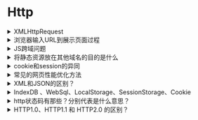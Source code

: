 # Http

<details>
<summary>XMLHttpRequest</summary>

#### 参考

- [你真的会使用XMLHttpRequest吗](https://segmentfault.com/a/1190000004322487)

</details>

<details>
<summary>浏览器输入URL到展示页面过程</summary>

- 一. 网络通信
  1. 在浏览器中输入URL

    ```
    用户输入URL,例如https://www.baidu.com. 其中https为协议, www.baidu.com为网络地址
    ```

  2. 应用层DNS解析域名

  ```
  客户端先检查本地是否有对应的IP地址,若找到侧返回对应的IP地址.若没有找到则请求上级DNS服务器,直到找到根节点
  ```

  3. 客户端发送https请求

  ```
  HTTP请求包括请求报头和请求主体两个部分,其中请求报头包含了重要的信息,包括请求的方法(GET/ POST), 目标URL, 遵循的协议(http/https/ftp...),返回的信息是否需要缓存,以及客户端是否发送cookie等
  ```

  4. 打开一个socket与目标IP地址, 端口建立TCP连接

  ```
  位于传输层的TCP协议为传输报文提供可靠的字节流服务.它为了方便传输,将大块的数据分割成以报文段为单位的数据进行管理,并为他们编号,方便服务器接受的时候能准确的还原报文信息. TCP协议通过"三次握手"等方法保证传输的可靠性.  

   "三次握手"的过程,发送端先发送一个带SYN标志的数据包给接收端,在一定的延迟时间内等待接受的回复. 接收端收到数据包后,传回一个带SYN/ACK标志的数据包以示传达确认信息. 接收方收到后再发送一个带ACK标志的数据包给接收方以示握手成功. 在这个过程中,如果发送端在规定延迟时间内没有收到回复则默认接受方没有收到请求,而再次发送,知道收到回复为止.
  ```

  5. 网络层IP协议查询MAC地址

  ```
  IP协议的作用就是把TCP分割好的各种数据包传送给接收方.而要保证确实能传到接收方还需要接收方的MAC地址,也就是物理地址. IP地址和MAC地址是一一对应的关系,一个网络设备的IP地址可以更换,但是MAC地址一般是固定不变的. ARP协议可以将IP地址解析成对应的MAC地址. 当通讯的双方不在同一个局域网时,需要多次中转才能到达最终的目标,在中转的过程中需要通过下一个中转站的MAC地址来搜索下一个中转目标.
  ```

  6. 数据到达数据链层(tcp建立连接后,发送http请求)

  ```
  再找到对方的MAC地址后,就将数据发送到数据链层传输. 这时,客户端发送请求的阶段结束.
  ```

  7. 服务器接受数据

  ```
  接收端的服务器在链路层接收到数据包,在层层向上直到应用层. 这过程中包括在运输层通过TCP协议将分段的数据包重新组成原来的HTTP请求报文.
  ```

  8. 服务器响应请求

  ```
  服务器接收到客户端发送的请求,查找客户端请求的资源,并返回响应报文,响应报文中包括一个重要的信息----状态码.状态码有三位数字组成,其中比较常见的200 ok表示请求成功. 301表示永久重定向,即请求的资源已经永久的转移到新的位置. 再返回301状态码的同时,响应报文也会附带重定向的URL,客户端接收到后将http请求的URL做相应的改变再重新发送. 404 not found 表示客户端请求的资源找不到.
  ```

  9. 服务器返回相应的文件

  ```
  对服务器响应进行解码,根据资源类型决定如何处理, 页面渲染.
  ```

- 二. 页面渲染

  ```
  现在浏览器渲染页面的过程是这样的:解析HTML以构建DOM树->构建渲染树->布局渲染树->绘制渲染树

    DOM树是由HTML文件中的标签排列组成,渲染树是在DOM树中加入CSS或HTML中的style样式而形成的.渲染树只包含需要显示在页面中的DOM元素,像<head>元素或display属性值为none的元素都不在渲染树中.

    在浏览器还没有接收到完整的HTML文件时,它就开始渲染页面了,在遇到外部链入的脚本标签或样式标签或图片,会再次发送http请求重复上述的步骤. 在收到CSS文件后会对已经渲染的页面重新渲染,加入他们应有的样式,图片文件加载完成立刻显示在相应的位置. 在这一过程可能会触发页面的重绘或者重排.
  ```

#### 参考

- [浏览器输入URL到展示页面过程](https://www.jianshu.com/p/0a2c35e8e2b7)
- [页面从输入URL到展现发生了什么](https://huruji.github.io/FE-Interview/#/docs/NetWork?id=_1%E9%A1%B5%E9%9D%A2%E4%BB%8E%E8%BE%93%E5%85%A5url%E5%88%B0%E5%B1%95%E7%8E%B0%E5%8F%91%E7%94%9F%E4%BA%86%E4%BB%80%E4%B9%88)
- [从浏览器地址栏输入url到显示页面的步骤(以HTTP为例)](https://github.com/HerbertKarajan/Fe-Interview-questions/tree/master/23-FE-interview-master#%E4%BB%8E%E6%B5%8F%E8%A7%88%E5%99%A8%E5%9C%B0%E5%9D%80%E6%A0%8F%E8%BE%93%E5%85%A5url%E5%88%B0%E6%98%BE%E7%A4%BA%E9%A1%B5%E9%9D%A2%E7%9A%84%E6%AD%A5%E9%AA%A4%E4%BB%A5http%E4%B8%BA%E4%BE%8B)

</details>

<details>
<summary>JS跨域问题</summary>

> 跨域问题是由于javascript语言安全限制中的同源策略造成的.同源策略是指一段脚本只能读取来自同一来源的窗口和文档的属性,这里的同一来源指的是主机名、协议和端口号的组合.

#### 解决方式

- 跨域资源共享（CORS）
- jsonp
- iframe
- postMessage

#### 参考

- [JS 跨域问题常见的五种解决方式](https://www.cnblogs.com/imwtr/p/4764123.html)

</details>

<details>
<summary>将静态资源放在其他域名的目的是什么</summary>

> 在请求这些静态资源的时候不会发送cookie，节省了流量，需要注意的是cookie是会发送给子域名的（二级域名），所以这些静态资源是不会放在子域名下的， 而是单独放在一个单独的主域名下。同时还有一个原因就是浏览器对于一个域名会有请求数的限制，这种方法可以方便做CDN

- CDN缓存更方便 
- 突破浏览器并发限制 
- 节约cookie带宽 
- 节约主域名的连接数，优化页面响应速度 
- 防止不必要的安全问题

#### 参考

- [将静态资源放在其他域名的目的是什么](https://huruji.github.io/FE-Interview/#/docs/JavaScript?id=_41%E5%B0%86%E9%9D%99%E6%80%81%E8%B5%84%E6%BA%90%E6%94%BE%E5%9C%A8%E5%85%B6%E4%BB%96%E5%9F%9F%E5%90%8D%E7%9A%84%E7%9B%AE%E7%9A%84%E6%98%AF%E4%BB%80%E4%B9%88%EF%BC%9F)

</details>

<details>
<summary>cookie和session的异同</summary>

> cookie和session都可以用来存储用户信息，cookie存放于客户端，session存放于服务端，因为cookie存放于客户端 有可能被窃取，因此cookie一般用来存放不敏感的信息，如用户设置的网站主题等，敏感的信息采用session存储，如用户 的登陆信息，session可以存放于文件、数据库、内存中都可以，cookie可以服务端响应的时候设置，也可以客户端通过js设置, cookie会在请求时在http首部发送给客户端，cookie一般在客户端有大小限制，一般为4k。

#### 参考

- [cookie和session的异同](https://huruji.github.io/FE-Interview/#/docs/NetWork?id=_2cookie%E5%92%8Csession%E7%9A%84%E5%BC%82%E5%90%8C)

</details>

<details>
<summary>常见的网页性能优化方法</summary>

- 减少HTTP请求
> 使用雪碧图、内联图片，合并脚本和样式表。
- 使用内容分发网络（CDN）
- 添加Expires头
- 压缩组件
> 压缩样式表和脚本，开启gzip压缩大概减少70%的大小
- 样式表放在顶部
- 将脚本放在底部
- 避免CSS表达式
- 使用外部JavaScript和CSS
- 减少DNS查找
- 精简JavaScript
- 避免重定向
- 网站中除了域名首页外缺少斜杠将引起301重定向，个人测试工作室网站这个重定向消耗的时间在30ms左右
- 删除重复脚本
- 配置ETag
- 使Ajax可缓存

#### 参考

- [常见的网页性能优化方法](https://huruji.github.io/FE-Interview/#/docs/Performance)

</details>

<details>
<summary>XML和JSON的区别？</summary>

- 数据体积方面。

JSON相对于XML来讲，数据的体积小，传递的速度更快些。

- 数据交互方面。

JSON与JavaScript的交互更加方便，更容易解析处理，更好的数据交互。

- 数据描述方面。

JSON对数据的描述性比XML较差。

- 传输速度方面。

JSON的速度要远远快于XML。

#### 参考

- [Fe-Interview-questions](https://github.com/HerbertKarajan/Fe-Interview-questions/tree/master/21-Front-end-Interview-questions)

</details>

<details>
<summary>IndexDB 、WebSql、LocalStorage、SessionStorage、Cookie</summary>

> 虽然在HTML5 WebStorage介绍了html5本地存储的 `Local Storage` 和 `Session Storage` (其API是同步)，这两个是以 `键值对存储` 的解决方案，存储少量数据结构很有用，**但是对于大量结构化数据就无能为力了，灵活大不够强大**。我们经常在数据库中处理大量结构化数据，html5引入 `Web SQL Database` 概念，它使用 SQL 来操纵客户端数据库的 API，规范中使用的方言是SQLlite; `IndexedDB` 是HTML5规范里新出现的浏览器里内置的数据库。对于在浏览器里存储数据，你可以使用cookies或local storage，但它们都是比较简单的技术，而IndexedDB提供了类似 *数据库风格的数据存储和使用方式* 。存储在IndexedDB里的数据是  **永久保存**

> `Local Storage` 和 `Session Storage` API是同步的。  
> `Web SQL` 和 `IndexedDB` API是异步的

#### 参考

- [HTML5本地存储——Web SQL Database与indexedDB](https://www.cnblogs.com/hoboStage/p/5099637.html)

</details>

<details>
<summary>http状态码有那些？分别代表是什么意思？</summary>

- 简单版

```
100  Continue	继续，一般在发送post请求时，已发送了http header之后服务端将返回此信息，表示确认，之后发送具体参数信息
200  OK 		正常返回信息
201  Created  	请求成功并且服务器创建了新的资源
202  Accepted 	服务器已接受请求，但尚未处理
301  Moved Permanently  请求的网页已永久移动到新位置。
302 Found  		临时性重定向。
303 See Other  	临时性重定向，且总是使用 GET 请求新的 URI。
304  Not Modified 自从上次请求后，请求的网页未修改过。

400 Bad Request  服务器无法理解请求的格式，客户端不应当尝试再次使用相同的内容发起请求。
401 Unauthorized 请求未授权。
403 Forbidden  	禁止访问。
404 Not Found  	找不到如何与 URI 相匹配的资源。

500 Internal Server Error  最常见的服务器端错误。
503 Service Unavailable 服务器端暂时无法处理请求（可能是过载或维护）。
```

- 完整版

```
1**(信息类)：表示接收到请求并且继续处理
100——客户必须继续发出请求
101——客户要求服务器根据请求转换HTTP协议版本

2**(响应成功)：表示动作被成功接收、理解和接受
200——表明该请求被成功地完成，所请求的资源发送回客户端
201——提示知道新文件的URL
202——接受和处理、但处理未完成
203——返回信息不确定或不完整
204——请求收到，但返回信息为空
205——服务器完成了请求，用户代理必须复位当前已经浏览过的文件
206——服务器已经完成了部分用户的GET请求

3**(重定向类)：为了完成指定的动作，必须接受进一步处理
300——请求的资源可在多处得到
301——本网页被永久性转移到另一个URL
302——请求的网页被转移到一个新的地址，但客户访问仍继续通过原始URL地址，重定向，新的URL会在response中的Location中返回，浏览器将会使用新的URL发出新的Request。
303——建议客户访问其他URL或访问方式
304——自从上次请求后，请求的网页未修改过，服务器返回此响应时，不会返回网页内容，代表上次的文档已经被缓存了，还可以继续使用
305——请求的资源必须从服务器指定的地址得到
306——前一版本HTTP中使用的代码，现行版本中不再使用
307——申明请求的资源临时性删除

4**(客户端错误类)：请求包含错误语法或不能正确执行
400——客户端请求有语法错误，不能被服务器所理解
401——请求未经授权，这个状态代码必须和WWW-Authenticate报头域一起使用
HTTP 401.1 - 未授权：登录失败
　　HTTP 401.2 - 未授权：服务器配置问题导致登录失败
　　HTTP 401.3 - ACL 禁止访问资源
　　HTTP 401.4 - 未授权：授权被筛选器拒绝
HTTP 401.5 - 未授权：ISAPI 或 CGI 授权失败
402——保留有效ChargeTo头响应
403——禁止访问，服务器收到请求，但是拒绝提供服务
HTTP 403.1 禁止访问：禁止可执行访问
　　HTTP 403.2 - 禁止访问：禁止读访问
　　HTTP 403.3 - 禁止访问：禁止写访问
　　HTTP 403.4 - 禁止访问：要求 SSL
　　HTTP 403.5 - 禁止访问：要求 SSL 128
　　HTTP 403.6 - 禁止访问：IP 地址被拒绝
　　HTTP 403.7 - 禁止访问：要求客户证书
　　HTTP 403.8 - 禁止访问：禁止站点访问
　　HTTP 403.9 - 禁止访问：连接的用户过多
　　HTTP 403.10 - 禁止访问：配置无效
　　HTTP 403.11 - 禁止访问：密码更改
　　HTTP 403.12 - 禁止访问：映射器拒绝访问
　　HTTP 403.13 - 禁止访问：客户证书已被吊销
　　HTTP 403.15 - 禁止访问：客户访问许可过多
　　HTTP 403.16 - 禁止访问：客户证书不可信或者无效
HTTP 403.17 - 禁止访问：客户证书已经到期或者尚未生效
404——一个404错误表明可连接服务器，但服务器无法取得所请求的网页，请求资源不存在。eg：输入了错误的URL
405——用户在Request-Line字段定义的方法不允许
406——根据用户发送的Accept拖，请求资源不可访问
407——类似401，用户必须首先在代理服务器上得到授权
408——客户端没有在用户指定的饿时间内完成请求
409——对当前资源状态，请求不能完成
410——服务器上不再有此资源且无进一步的参考地址
411——服务器拒绝用户定义的Content-Length属性请求
412——一个或多个请求头字段在当前请求中错误
413——请求的资源大于服务器允许的大小
414——请求的资源URL长于服务器允许的长度
415——请求资源不支持请求项目格式
416——请求中包含Range请求头字段，在当前请求资源范围内没有range指示值，请求也不包含If-Range请求头字段
417——服务器不满足请求Expect头字段指定的期望值，如果是代理服务器，可能是下一级服务器不能满足请求长。

5**(服务端错误类)：服务器不能正确执行一个正确的请求
HTTP 500 - 服务器遇到错误，无法完成请求
　　HTTP 500.100 - 内部服务器错误 - ASP 错误
　　HTTP 500-11 服务器关闭
　　HTTP 500-12 应用程序重新启动
　　HTTP 500-13 - 服务器太忙
　　HTTP 500-14 - 应用程序无效
　　HTTP 500-15 - 不允许请求 global.asa
　　Error 501 - 未实现
HTTP 502 - 网关错误
HTTP 503：由于超载或停机维护，服务器目前无法使用，一段时间后可能恢复正常
```

#### 参考

- [Questions-and-Answers](https://github.com/markyun/My-blog/tree/master/Front-end-Developer-Questions/Questions-and-Answers)

</details>

<details>
<summary>HTTP1.0、HTTP1.1 和 HTTP2.0 的区别？</summary>

#### 参考

- [HTTP1.0、HTTP1.1 和 HTTP2.0 的区别](https://www.cnblogs.com/heluan/p/8620312.html)
- [HTTP、 HTTP1.1、 HTTP/2的区别](https://blog.csdn.net/xincai/article/details/71169377)
- [HTTP2与HTTP1.1的区别](https://blog.csdn.net/zhouhao88410234/article/details/77188890)

</details>
